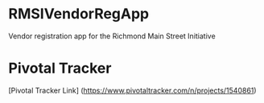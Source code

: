 # RMSIVendorRegApp
Vendor registration app for the Richmond Main Street Initiative

# Pivotal Tracker

[Pivotal Tracker Link] (https://www.pivotaltracker.com/n/projects/1540861)
